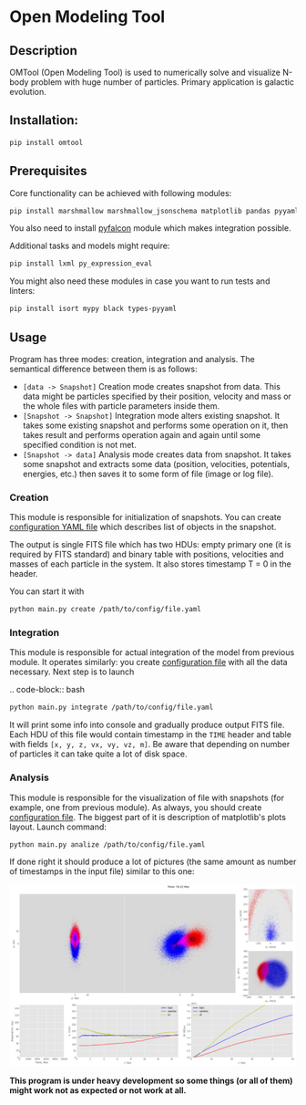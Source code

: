 # Open Modeling Tool

## Description
OMTool (Open Modeling Tool) is used to numerically solve and visualize N-body problem with huge number of particles. Primary application is galactic evolution. 

## Installation:

```bash
pip install omtool 
```

## Prerequisites
Core functionality can be achieved with following modules:

```bash
pip install marshmallow marshmallow_jsonschema matplotlib pandas pyyaml argparse astropy amuse-framework
```

You also need to install [pyfalcon](https://github.com/GalacticDynamics-Oxford/pyfalcon) module which makes integration possible.

Additional tasks and models might require:

```bash
pip install lxml py_expression_eval
```

You might also need these modules in case you want to run tests and linters:

```bash
pip install isort mypy black types-pyyaml
```

## Usage

Program has three modes: creation, integration and analysis. The semantical difference between them is as follows:

* `[data -> Snapshot]` Creation mode creates snapshot from data. This data might be particles specified by their position, velocity and mass or the whole files with particle parameters inside them. 
* `[Snapshot -> Snapshot]` Integration mode alters existing snapshot. It takes some existing snapshot and performs some operation on it, then takes result and performs operation again and again until some specified condition is not met. 
* `[Snapshot -> data]` Analysis mode creates data from snapshot. It takes some snapshot and extracts some data (position, velocities, potentials, energies, etc.) then saves it to some form of file (image or log file).

### Creation

This module is responsible for initialization of snapshots. You can create [configuration YAML file](https://github.com/Kraysent/OMTool/blob/main/examples/full_model/creation_config.yaml) which describes list of objects in the snapshot.

The output is single FITS file which has two HDUs: empty primary one (it is required by FITS standard) and binary table with positions, velocities and masses of each particle in the system. It also stores timestamp T = 0 in the header. 

You can start it with

```bash
python main.py create /path/to/config/file.yaml
```

### Integration

This module is responsible for actual integration of the model from previous module. It operates similarly: you create [configuration file](https://github.com/Kraysent/OMTool/blob/main/examples/full_model/integration_config.yaml) with all the data necessary. Next step is to launch 

.. code-block:: bash

```bash
python main.py integrate /path/to/config/file.yaml
```

It will print some info into console and gradually produce output FITS file. Each HDU of this file would contain timestamp in the `TIME` header and table with fields `[x, y, z, vx, vy, vz, m]`. Be aware that depending on number of particles it can take quite a lot of disk space.

### Analysis

This module is responsible for the visualization of file with snapshots (for example, one from previous module). As always, you should create [configuration file](https://github.com/Kraysent/OMTool/blob/main/examples/full_model/analysis_config.yaml). The biggest part of it is description of matplotlib's plots layout. Launch command:

```bash
python main.py analize /path/to/config/file.yaml
```

If done right it should produce a lot of pictures (the same amount as number of timestamps in the input file) similar to this one: 

![](examples/image.png)

**This program is under heavy development so some things (or all of them) might work not as expected or not work at all.**
